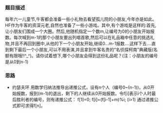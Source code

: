 ### 题目描述

每年六一儿童节,牛客都会准备一些小礼物去看望孤儿院的小朋友,今年亦是如此。HF作为牛客的资深元老,自然也准备了一些小游戏。其中,有个游戏是这样的:首先,让小朋友们围成一个大圈。然后,他随机指定一个数m,让编号为0的小朋友开始报数。每次喊到m-1的那个小朋友要出列唱首歌,然后可以在礼品箱中任意的挑选礼物,并且不再回到圈中,从他的下一个小朋友开始,继续0...m-1报数....这样下去....直到剩下最后一个小朋友,可以不用表演,并且拿到牛客名贵的“名侦探柯南”典藏版(名额有限哦!!^_^)。请你试着想下,哪个小朋友会得到这份礼品呢？(注：小朋友的编号是从0到n-1)

### 思路

 - 约瑟夫环
用数学归纳法推导出递推公式，设有n个人（编号0~(n-1))，从0开始报数，报到(m-1)的退出，剩下的人继续从0开始报数。令f[i]表示i个人时最后胜利者的编号，则有递推公式：
f[1]=0;
f[i]=(f[i-1]+m)%i; (i>1)
通过递推公式即可求得f[n]。
